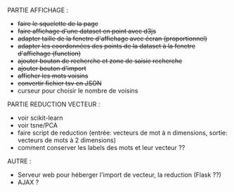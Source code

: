 PARTIE AFFICHAGE :
- ~~faire le squelette de la page~~
- ~~faire affichage d'une dataset en point avec d3js~~
- ~~adapter taille de la fenetre d'affichage avec écran (proportionnel)~~
- ~~adapter les coordonnées des points de la dataset à la fenetre d'affichage (function)~~
- ~~ajouter bouton de recherche et zone de saisie recherche~~
- ~~ajouter bouton d'import~~
- ~~afficher les mots voisins~~
- ~~convertir fichier tsv en JSON~~
- curseur pour choisir le nombre de voisins



PARTIE REDUCTION VECTEUR :
- voir scikit-learn
- voir tsne/PCA
- faire script de reduction (entrée: vecteurs de mot à n dimensions, sortie: vecteurs de mots à 2 dimensions)
- comment conserver les labels des mots et leur vecteur ??




AUTRE :
- Serveur web pour héberger l'import de vecteur, la reduction (Flask ??)
- AJAX ?

